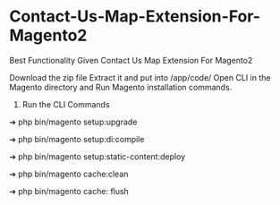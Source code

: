 # Contact-Us-Map-Extension-For-Magento2
Best Functionality Given Contact Us Map Extension For Magento2

Download the zip file
Extract it and put into <magento-Directory>/app/code/
Open CLI in the Magento directory and Run Magento installation commands.

1) Run the CLI Commands 

➔ php bin/magento setup:upgrade

➔ php bin/magento setup:di:compile

➔ php bin/magento setup:static-content:deploy

➔ php bin/magento cache:clean

➔ php bin/magento cache: flush

